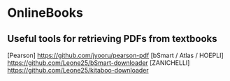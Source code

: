 # OnlineBooks

## Useful tools for retrieving PDFs from textbooks

[Pearson] https://github.com/jyooru/pearson-pdf
[bSmart / Atlas / HOEPLI] https://github.com/Leone25/bSmart-downloader
[ZANICHELLI] https://github.com/Leone25/kitaboo-downloader

